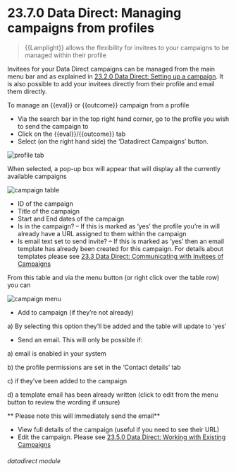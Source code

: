 # 23.7.0 Data Direct: Managing campaigns from profiles

> {{Lamplight}} allows the flexibility for invitees to your campaigns to be managed within their profile

Invitees for your Data Direct campaigns can be managed from the main menu bar and as explained in [23.2.0 Data Direct: Setting up a campaign](/help/index/p/23.2.0). It is also possible to add your invitees directly from their profile and email them directly.


To manage an {{eval}} or {{outcome}} campaign from a profile
- Via the search bar in the top right hand corner, go to the profile you wish to send the campaign to
- Click on the {{eval}}/{{outcome}} tab
- Select (on the right hand side) the ‘Datadirect Campaigns’ button.

![profile tab](23.7.0a.png)

When selected, a pop-up box will appear that will display all the currently available campaigns

![campaign table](23.7.0b.png)

-	ID of the campaign
- Title of the campaign
- Start and End dates of the campaign
- Is in the campaign? – If this is marked as ‘yes’ the profile you’re in will already have a URL assigned to them within the campaign
- Is email text set to send invite? – If this is marked as ‘yes’ then an email template has already been created for this campaign. For details about templates please see [23.3 Data Direct: Communicating with Invitees of Campaigns](/help/index/p/23.3.0)

From this table and via the menu button (or right click over the table row) you can

![campaign menu](23.7.0c.png)

-	Add to campaign (if they’re not already)

a) By selecting this option they’ll be added and the table will update to ‘yes’
-	Send an email. This will only be possible if:

  a) email is enabled in your system
  
  b) the profile permissions are set in the ‘Contact details’ tab
  
  c) if they’ve been added to the campaign
  
  d) a template email has been already written (click to edit from the menu button to review the wording if unsure)

**  Please note this will immediately send the email**

- View full details of the campaign (useful if you need to see their URL)
- Edit the campaign. Please see [23.5.0 Data Direct: Working with Existing Campaigns](/help/index/p/23.5.0)


###### datadirect module
